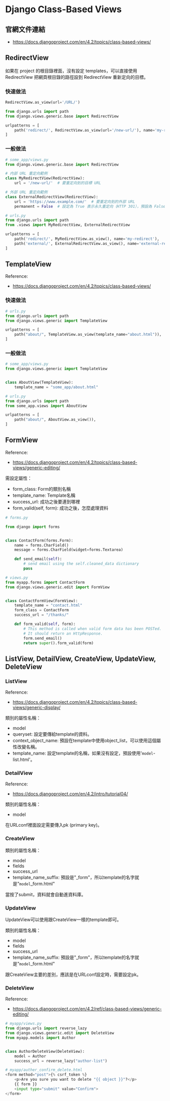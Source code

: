 # Django Class-Based Views

## 官網文件連結

* https://docs.djangoproject.com/en/4.2/topics/class-based-views/


## RedirectView

如果在 project 的根目錄裡面，沒有設定 templates，可以直接使用 RedirectView 把網頁根目錄的路徑設到 RedirectView 重新定向的目標。

### 快速做法

```python
RedirectView.as_view(url='/URL/')
```

```python
from django.urls import path
from django.views.generic.base import RedirectView

urlpatterns = [
    path('redirect/', RedirectView.as_view(url='/new-url/'), name='my-redirect'),
]
```

### 一般做法

```python
# some_app/views.py
from django.views.generic.base import RedirectView

# 内部 URL 重定向範例
class MyRedirectView(RedirectView):
    url = '/new-url/'  # 要重定向到的目標 URL

# 外部 URL 重定向範例
class ExternalRedirectView(RedirectView):
    url = 'https://www.example.com/'  # 要重定向到的外部 URL
    permanent = False  # 設定為 True 表示永久重定向（HTTP 301），預設為 False（HTTP 302）
```

```python
# urls.py
from django.urls import path
from .views import MyRedirectView, ExternalRedirectView

urlpatterns = [
    path('redirect/', MyRedirectView.as_view(), name='my-redirect'),
    path('external/', ExternalRedirectView.as_view(), name='external-redirect'),
]
```
## TemplateView

Reference:

* https://docs.djangoproject.com/en/4.2/topics/class-based-views/

### 快速做法

```python
# urls.py
from django.urls import path
from django.views.generic import TemplateView

urlpatterns = [
    path("about/", TemplateView.as_view(template_name="about.html")),
]
```

### 一般做法

```python
# some_app/views.py
from django.views.generic import TemplateView


class AboutView(TemplateView):
    template_name = "some_app/about.html"
```

```python
# urls.py
from django.urls import path
from some_app.views import AboutView

urlpatterns = [
    path("about/", AboutView.as_view()),
]
```

## FormView

Reference: 

* https://docs.djangoproject.com/en/4.2/topics/class-based-views/generic-editing/


需設定屬性：

* form_class: Form的類別名稱
* template_name: Template名稱
* success_url: 成功之後要連到哪裡
* form_valid(self, form): 成功之後，怎麼處理資料


```python
# forms.py

from django import forms


class ContactForm(forms.Form):
    name = forms.CharField()
    message = forms.CharField(widget=forms.Textarea)

    def send_email(self):
        # send email using the self.cleaned_data dictionary
        pass
```

```python
# views.py
from myapp.forms import ContactForm
from django.views.generic.edit import FormView


class ContactFormView(FormView):
    template_name = "contact.html"
    form_class = ContactForm
    success_url = "/thanks/"

    def form_valid(self, form):
        # This method is called when valid form data has been POSTed.
        # It should return an HttpResponse.
        form.send_email()
        return super().form_valid(form)
```

## ListView, DetailView, CreateView, UpdateView, DeleteView

### ListView

Reference:

* https://docs.djangoproject.com/en/4.2/topics/class-based-views/generic-display/

類別的屬性名稱：
* model
* queryset: 設定要傳給template的資料。
* context_object_name: 預設在template中使用object_list，可以使用這個屬性改變名稱。
* template_name: 設定template的名稱，如果沒有設定，預設使用'`model`-list.html'。


### DetailView

Reference:

* https://docs.djangoproject.com/en/4.2/intro/tutorial04/

類別的屬性名稱：

* model

在URLconf裡面設定需要傳入pk (primary key)。

### CreateView

類別的屬性名稱：
* model
* fields
* success_url
* template_name_suffix: 預設是"_form"，所以template的名字就是"`model`_form.html"

當按了submit，資料就會自動進資料庫。

### UpdateView

UpdateView可以使用跟CreateView一樣的template即可。

類別的屬性名稱：
* model
* fields
* success_url
* template_name_suffix: 預設是"_form"，所以template的名字就是"`model`_form.html"

跟CreateView主要的差別，應該是在URLconf設定時，需要設定pk。

### DeleteView

Reference:

* https://docs.djangoproject.com/en/4.2/ref/class-based-views/generic-editing/

```python
# myapp/views.py
from django.urls import reverse_lazy
from django.views.generic.edit import DeleteView
from myapp.models import Author


class AuthorDeleteView(DeleteView):
    model = Author
    success_url = reverse_lazy("author-list")
```

```python
# myapp/auther_confirm_delete.html
<form method="post">{% csrf_token %}
    <p>Are you sure you want to delete "{{ object }}"?</p>
    {{ form }}
    <input type="submit" value="Confirm">
</form>
```